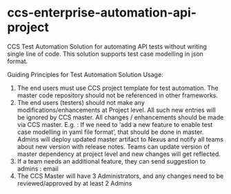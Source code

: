 # ccs-enterprise-automation-api-project
CCS Test Automation Solution for automating API tests without writing single line of code. This solution supports test case modelling in json format.

Guiding Principles for Test Automation Solution Usage:
1. The end users must use CCS project template for test automation. The master code repository should not be referenced in other frameworks.
2. The end users (testers) should not make any modifications/enhancements at Project level. All such new entries will be ignored by CCS master. All changes / enhancements should be made via CCS master. E.g. : If we need to ‘add a new feature to enable test case modelling in yaml file format’, that should be done in master. Admins will deploy updated master artifact to Nexus and notify all teams about new version with release notes. Teams can update version of master dependency at project level and new changes will get reflected.
3. If a team needs an additional feature, they can send suggestion to admins : email
4. The CCS Master will have 3 Administrators, and any changes need to be reviewed/approved by at least 2 Admins

